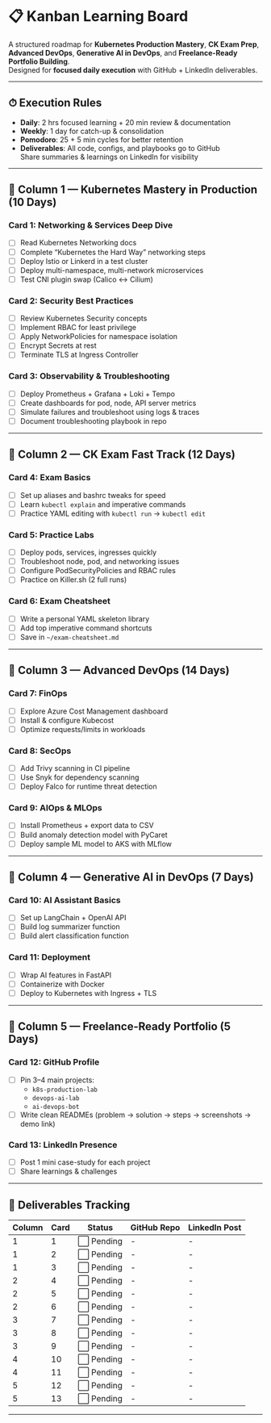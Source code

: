 # 📋 Kanban Learning Board

A structured roadmap for **Kubernetes Production Mastery**, **CK Exam Prep**, **Advanced DevOps**, **Generative AI in DevOps**, and **Freelance-Ready Portfolio Building**.  
Designed for **focused daily execution** with GitHub + LinkedIn deliverables.

---

## ⏱ Execution Rules
- **Daily**: 2 hrs focused learning + 20 min review & documentation
- **Weekly**: 1 day for catch-up & consolidation
- **Pomodoro**: 25 + 5 min cycles for better retention
- **Deliverables**: All code, configs, and playbooks go to GitHub  
  Share summaries & learnings on LinkedIn for visibility

---

## 📂 Column 1 — Kubernetes Mastery in Production (10 Days)

### Card 1: Networking & Services Deep Dive
- [ ] Read Kubernetes Networking docs
- [ ] Complete “Kubernetes the Hard Way” networking steps
- [ ] Deploy Istio or Linkerd in a test cluster
- [ ] Deploy multi-namespace, multi-network microservices
- [ ] Test CNI plugin swap (Calico ↔ Cilium)

### Card 2: Security Best Practices
- [ ] Review Kubernetes Security concepts
- [ ] Implement RBAC for least privilege
- [ ] Apply NetworkPolicies for namespace isolation
- [ ] Encrypt Secrets at rest
- [ ] Terminate TLS at Ingress Controller

### Card 3: Observability & Troubleshooting
- [ ] Deploy Prometheus + Grafana + Loki + Tempo
- [ ] Create dashboards for pod, node, API server metrics
- [ ] Simulate failures and troubleshoot using logs & traces
- [ ] Document troubleshooting playbook in repo

---

## 📂 Column 2 — CK Exam Fast Track (12 Days)

### Card 4: Exam Basics
- [ ] Set up aliases and bashrc tweaks for speed
- [ ] Learn `kubectl explain` and imperative commands
- [ ] Practice YAML editing with `kubectl run` → `kubectl edit`

### Card 5: Practice Labs
- [ ] Deploy pods, services, ingresses quickly
- [ ] Troubleshoot node, pod, and networking issues
- [ ] Configure PodSecurityPolicies and RBAC rules
- [ ] Practice on Killer.sh (2 full runs)

### Card 6: Exam Cheatsheet
- [ ] Write a personal YAML skeleton library
- [ ] Add top imperative command shortcuts
- [ ] Save in `~/exam-cheatsheet.md`

---

## 📂 Column 3 — Advanced DevOps (14 Days)

### Card 7: FinOps
- [ ] Explore Azure Cost Management dashboard
- [ ] Install & configure Kubecost
- [ ] Optimize requests/limits in workloads

### Card 8: SecOps
- [ ] Add Trivy scanning in CI pipeline
- [ ] Use Snyk for dependency scanning
- [ ] Deploy Falco for runtime threat detection

### Card 9: AIOps & MLOps
- [ ] Install Prometheus + export data to CSV
- [ ] Build anomaly detection model with PyCaret
- [ ] Deploy sample ML model to AKS with MLflow

---

## 📂 Column 4 — Generative AI in DevOps (7 Days)

### Card 10: AI Assistant Basics
- [ ] Set up LangChain + OpenAI API
- [ ] Build log summarizer function
- [ ] Build alert classification function

### Card 11: Deployment
- [ ] Wrap AI features in FastAPI
- [ ] Containerize with Docker
- [ ] Deploy to Kubernetes with Ingress + TLS

---

## 📂 Column 5 — Freelance-Ready Portfolio (5 Days)

### Card 12: GitHub Profile
- [ ] Pin 3–4 main projects:
  - `k8s-production-lab`
  - `devops-ai-lab`
  - `ai-devops-bot`
- [ ] Write clean READMEs (problem → solution → steps → screenshots → demo link)

### Card 13: LinkedIn Presence
- [ ] Post 1 mini case-study for each project
- [ ] Share learnings & challenges

---

## 📌 Deliverables Tracking
| Column | Card | Status | GitHub Repo | LinkedIn Post |
|--------|------|--------|-------------|--------------|
| 1      | 1    | ⬜ Pending | - | - |
| 1      | 2    | ⬜ Pending | - | - |
| 1      | 3    | ⬜ Pending | - | - |
| 2      | 4    | ⬜ Pending | - | - |
| 2      | 5    | ⬜ Pending | - | - |
| 2      | 6    | ⬜ Pending | - | - |
| 3      | 7    | ⬜ Pending | - | - |
| 3      | 8    | ⬜ Pending | - | - |
| 3      | 9    | ⬜ Pending | - | - |
| 4      | 10   | ⬜ Pending | - | - |
| 4      | 11   | ⬜ Pending | - | - |
| 5      | 12   | ⬜ Pending | - | - |
| 5      | 13   | ⬜ Pending | - | - |

---
